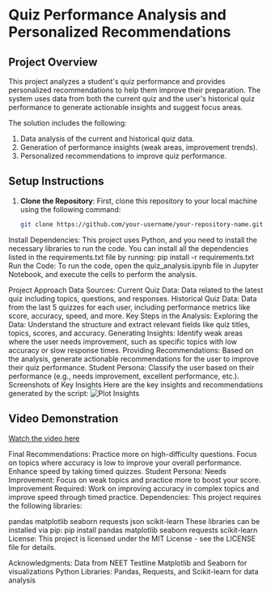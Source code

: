 # Quiz Performance Analysis and Personalized Recommendations

## Project Overview
This project analyzes a student's quiz performance and provides personalized recommendations to help them improve their preparation. The system uses data from both the current quiz and the user's historical quiz performance to generate actionable insights and suggest focus areas.

The solution includes the following:
1. Data analysis of the current and historical quiz data.
2. Generation of performance insights (weak areas, improvement trends).
3. Personalized recommendations to improve quiz performance.

## Setup Instructions

1. **Clone the Repository**:
   First, clone this repository to your local machine using the following command:
   ```bash
   git clone https://github.com/your-username/your-repository-name.git
Install Dependencies: This project uses Python, and you need to install the necessary libraries to run the code. You can install all the dependencies listed in the requirements.txt file by running:
pip install -r requirements.txt
Run the Code: To run the code, open the quiz_analysis.ipynb file in Jupyter Notebook, and execute the cells to perform the analysis.

Project Approach
Data Sources:
Current Quiz Data: Data related to the latest quiz including topics, questions, and responses.
Historical Quiz Data: Data from the last 5 quizzes for each user, including performance metrics like score, accuracy, speed, and more.
Key Steps in the Analysis:
Exploring the Data: Understand the structure and extract relevant fields like quiz titles, topics, scores, and accuracy.
Generating Insights: Identify weak areas where the user needs improvement, such as specific topics with low accuracy or slow response times.
Providing Recommendations: Based on the analysis, generate actionable recommendations for the user to improve their quiz performance.
Student Persona: Classify the user based on their performance (e.g., needs improvement, excellent performance, etc.).
Screenshots of Key Insights
Here are the key insights and recommendations generated by the script:
![Plot Insights](plot.jpg)
##  Video Demonstration
[Watch the video here](https://www.loom.com/share/0affea2661e746ff93eb1090ef6f5c7b?sid=912c65cb-4388-497c-9f90-dad0435055e3)

Final Recommendations:
Practice more on high-difficulty questions.
Focus on topics where accuracy is low to improve your overall performance.
Enhance speed by taking timed quizzes.
Student Persona:
Needs Improvement: Focus on weak topics and practice more to boost your score.
Improvement Required: Work on improving accuracy in complex topics and improve speed through timed practice.
Dependencies:
This project requires the following libraries:

pandas
matplotlib
seaborn
requests
json
scikit-learn
These libraries can be installed via pip:
pip install pandas matplotlib seaborn requests scikit-learn
License:
This project is licensed under the MIT License - see the LICENSE file for details.

Acknowledgments:
Data from NEET Testline
Matplotlib and Seaborn for visualizations
Python Libraries: Pandas, Requests, and Scikit-learn for data analysis
